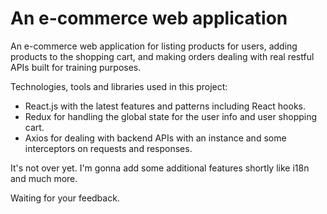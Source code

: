 # An e-commerce web application

An e-commerce web application for listing products for users, adding products to the shopping cart, and making orders dealing with real restful APIs built for training purposes.


Technologies, tools and libraries used in this project: 
- React.js with the latest features and patterns including React hooks.
- Redux for handling the global state for the user info and user shopping cart.
- Axios for dealing with backend APIs with an instance and some interceptors on requests and responses.

It's not over yet. I'm gonna add some additional features shortly like i18n and much more.

Waiting for your feedback.
